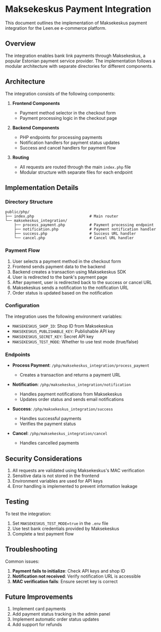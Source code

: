 # Maksekeskus Payment Integration

This document outlines the implementation of Maksekeskus payment integration for the Leen.ee e-commerce platform.

## Overview

The integration enables bank link payments through Maksekeskus, a popular Estonian payment service provider. The implementation follows a modular architecture with separate directories for different components.

## Architecture

The integration consists of the following components:

1. **Frontend Components**
   - Payment method selector in the checkout form
   - Payment processing logic in the checkout page

2. **Backend Components**
   - PHP endpoints for processing payments
   - Notification handlers for payment status updates
   - Success and cancel handlers for payment flow

3. **Routing**
   - All requests are routed through the main `index.php` file
   - Modular structure with separate files for each endpoint

## Implementation Details

### Directory Structure

```
public/php/
├── index.php                         # Main router
└── maksekeskus_integration/
    ├── process_payment.php           # Payment processing endpoint
    ├── notification.php              # Payment notification handler
    ├── success.php                   # Success URL handler
    └── cancel.php                    # Cancel URL handler
```

### Payment Flow

1. User selects a payment method in the checkout form
2. Frontend sends payment data to the backend
3. Backend creates a transaction using Maksekeskus SDK
4. User is redirected to the bank's payment page
5. After payment, user is redirected back to the success or cancel URL
6. Maksekeskus sends a notification to the notification URL
7. Order status is updated based on the notification

### Configuration

The integration uses the following environment variables:

- `MAKSEKESKUS_SHOP_ID`: Shop ID from Maksekeskus
- `MAKSEKESKUS_PUBLISHABLE_KEY`: Publishable API key
- `MAKSEKESKUS_SECRET_KEY`: Secret API key
- `MAKSEKESKUS_TEST_MODE`: Whether to use test mode (true/false)

### Endpoints

- **Process Payment**: `/php/maksekeskus_integration/process_payment`
  - Creates a transaction and returns a payment URL

- **Notification**: `/php/maksekeskus_integration/notification`
  - Handles payment notifications from Maksekeskus
  - Updates order status and sends email notifications

- **Success**: `/php/maksekeskus_integration/success`
  - Handles successful payments
  - Verifies the payment status

- **Cancel**: `/php/maksekeskus_integration/cancel`
  - Handles cancelled payments

## Security Considerations

1. All requests are validated using Maksekeskus's MAC verification
2. Sensitive data is not stored in the frontend
3. Environment variables are used for API keys
4. Error handling is implemented to prevent information leakage

## Testing

To test the integration:

1. Set `MAKSEKESKUS_TEST_MODE=true` in the `.env` file
2. Use test bank credentials provided by Maksekeskus
3. Complete a test payment flow

## Troubleshooting

Common issues:

1. **Payment fails to initialize**: Check API keys and shop ID
2. **Notification not received**: Verify notification URL is accessible
3. **MAC verification fails**: Ensure secret key is correct

## Future Improvements

1. Implement card payments
2. Add payment status tracking in the admin panel
3. Implement automatic order status updates
4. Add support for refunds
